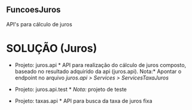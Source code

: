 ## FuncoesJuros
API's para cálculo de juros

# SOLUÇÃO (Juros)

* Projeto: juros.api *
API para realização do cálculo de juros composto, baseado no resultado adquirido da api (juros.api).
Nota:* Apontar o endpoint no arquivo *juros.api > Services > ServicesTaxaJuros*

* Projeto: juros.api.test *
*Nota:* projeto de teste

* Projeto: taxas.api *
API para busca da taxa de juros fixa




